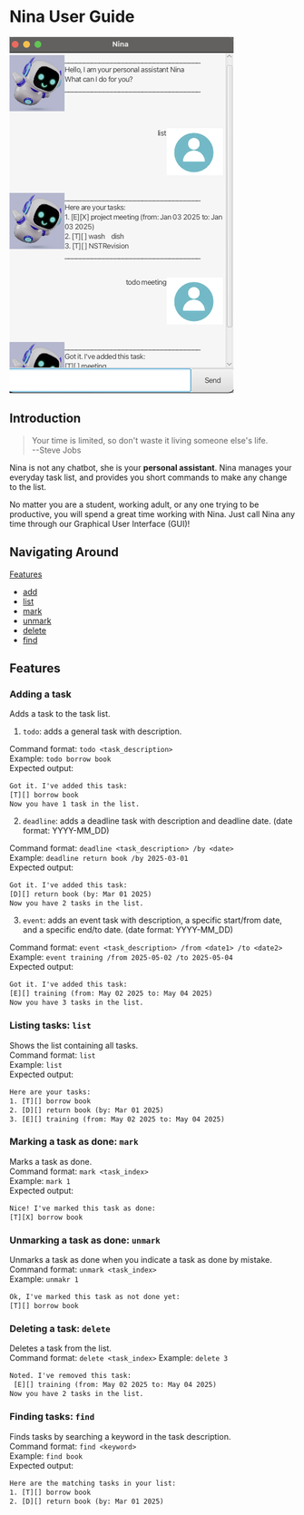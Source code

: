 # Nina User Guide

![Ui.png](Ui.png)

## Introduction
>Your time is limited, so don't waste it living someone else's life.  
>--Steve Jobs  

Nina is not any chatbot, she is your **personal assistant**. Nina manages your everyday task list, and provides you short commands to make any change to the list.  

No matter you are a student, working adult, or any one trying to be productive, you will spend a great time working with Nina. Just call Nina any time through our Graphical User Interface (GUI)!

## Navigating Around 
[Features](#features)

- [add](#adding-a-task)
- [list](#listing-tasks-list-)
- [mark](#marking-a-task-as-done-mark-)
- [unmark](#unmarking-a-task-as-done-unmark-)
- [delete](#deleting-a-task-delete-)
- [find](#finding-tasks-find-)

## Features
### Adding a task
Adds a task to the task list.
1. `todo`: adds a general task with description.  

Command format: `todo <task_description>`   
Example: `todo borrow book`  
Expected output:
```declarative
Got it. I've added this task: 
[T][] borrow book
Now you have 1 task in the list.
```

2. `deadline`: adds a deadline task with description and deadline date. (date format: YYYY-MM_DD)  

Command format: `deadline <task_description> /by <date>`  
Example: `deadline return book /by 2025-03-01`  
Expected output:  
```declarative
Got it. I've added this task:
[D][] return book (by: Mar 01 2025)
Now you have 2 tasks in the list.
```  
3. `event`: adds an event task with description, a specific start/from date, and a specific end/to date. (date format: YYYY-MM_DD)

Command format: `event <task_description> /from <date1> /to <date2>`  
Example: `event training /from 2025-05-02 /to 2025-05-04`  
Expected output:
```declarative
Got it. I've added this task:
[E][] training (from: May 02 2025 to: May 04 2025)
Now you have 3 tasks in the list.
```
### Listing tasks: `list`  
Shows the list containing all tasks.  
Command format: `list`  
Example: `list`  
Expected output:
```declarative
Here are your tasks:
1. [T][] borrow book
2. [D][] return book (by: Mar 01 2025)
3. [E][] training (from: May 02 2025 to: May 04 2025)
```
### Marking a task as done: `mark`  
Marks a task as done.  
Command format: `mark <task_index>`  
Example: `mark 1`  
Expected output:  
```declarative
Nice! I've marked this task as done:
[T][X] borrow book
```  
### Unmarking a task as done: `unmark` 
Unmarks a task as done when you indicate a task as done by mistake.  
Command format: `unmark <task_index>`  
Example: `unmakr 1`  
```declarative
Ok, I've marked this task as not done yet:
[T][] borrow book
```  
### Deleting a task: `delete`  
Deletes a task from the list.  
Command format: `delete <task_index>`
Example: `delete 3`  
```declarative
Noted. I've removed this task:
 [E][] training (from: May 02 2025 to: May 04 2025)  
Now you have 2 tasks in the list.
```  
### Finding tasks: `find`  
Finds tasks by searching a keyword in the task description.  
Command format: `find <keyword>`  
Example: `find book`  
Expected output:  
```declarative
Here are the matching tasks in your list:
1. [T][] borrow book
2. [D][] return book (by: Mar 01 2025)
```